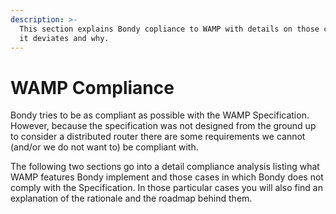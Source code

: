 ```yaml
---
description: >-
  This section explains Bondy copliance to WAMP with details on those cases were
  it deviates and why.
---
```


# WAMP Compliance

Bondy tries to be as compliant as possible with the WAMP Specification. However, because the specification was not designed from the ground up to consider a distributed router there are some requirements we cannot \(and/or we do not want to\) be compliant with.

The following two sections go into a detail compliance analysis listing what WAMP features Bondy implement and those cases in which Bondy does not comply with the Specification. In those particular cases you will also find an explanation of the rationale and the roadmap behind them.

